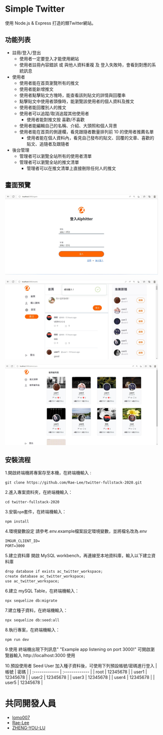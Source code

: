 # Simple Twitter

使用 Node.js & Express 打造的類Twitter網站。

## 功能列表

- 註冊/登入/登出
  - 使用者一定要登入才能使用網站
  - 使用者註冊內容錯誤 或 與他人資料重複 及 登入失敗時，會看到對應的系統訊息
- 使用者
  - 使用者能在首頁瀏覽所有的推文
  - 使用者能新增推文
  - 使用者點擊貼文方塊時，能查看該則貼文的詳情與回覆串
  - 點擊貼文中使用者頭像時，能瀏覽該使用者的個人資料及推文
  - 使用者能回覆別人的推文
  - 使用者可以追蹤/取消追蹤其他使用者
	- 使用者能對推文按 喜歡/不喜歡
  - 使用者能編輯自己的名稱、介紹、大頭照和個人背景
  - 使用者能在首頁的側邊欄，看見跟隨者數量排列前 10 的使用者推薦名單
	- 使用者能在個人資料內，看見自己發布的貼文、回覆的文章、喜歡的貼文、追隨者及跟隨者
- 後台管理
  - 管理者可以瀏覽全站所有的使用者清單
  - 管理者可以瀏覽全站的推文清單
	- 管理者可以在推文清單上直接刪除任何人的推文

## 畫面預覽

![login](./public/images/tweets-login.jpg)

![index](./public/images/tweets-index.jpg)

![admin](./public/images/admin.jpg)

## 安裝流程

1.開啟終端機將專案存至本機，在終端機輸入 :
```
git clone https://github.com/Rae-Lee/twitter-fullstack-2020.git
```
2.進入專案資料夾，在終端機輸入：
```
cd twitter-fullstack-2020
```
3.安裝`npm`套件，在終端機輸入：
```
npm install
```
4.環境變數設定 請參考.env.example檔案設定環境變數，並將檔名改為.env
```
IMGUR_CLIENT_ID= 
PORT=3000
```
5.建立資料庫
開啟 MySQL workbench，再連線至本地資料庫，輸入以下建立資料庫 
```
drop database if exists ac_twitter_workspace;
create database ac_twitter_workspace;
use ac_twitter_workspace;
```
6.建立 mySQL Table，在終端機輸入：
```
npx sequelize db:migrate 
```
7.建立種子資料，在終端機輸入：
```
npx sequelize db:seed:all 
```
8.執行專案，在終端機輸入：
```
npm run dev
```
9.使用
終端機出現下列訊息" "Example app listening on port 3000!"
可開啟瀏覽器輸入 http://localhost:3000 使用

10.預設使用者 Seed User
加入種子資料後，可使用下列預設帳號/密碼進行登入
| 帳號 | 密碼 |
| :------------- | :------------- |
| root  | 12345678 |
| user1 | 12345678 |
| user2 | 12345678 |
| user3 | 12345678 |
| user4 | 12345678 |
| user5 | 12345678 |

# 共同開發人員

- [lomo007](https://github.com/lomo007)
- [Rae-Lee](https://github.com/Rae-Lee)
- [ZHENG-YOU-LU](https://github.com/ZHENG-YOU-LU)
